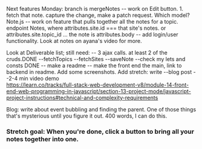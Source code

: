 Next features
Monday: branch is mergeNotes
-- work on Edit button. 1. fetch that note. capture the change, make a patch request. Which model? Note.js 
-- work on feature that pulls together all the notes for a topic. 
	endpoint Notes, where attributes.site.id === that site's notes. or attributes.site.topic_id ... the note  is attributes.body
-- add login/user functionality. Look at notes on ayana's video for more. 


Look at Deliverable list; still need: 
-- 3 ajax calls. at least 2 of the cruds.DONE
	--fetchTopics
	--fetchSites
	--saveNote
--check my lets and consts DONE
-- make a readme -- make the front end the main, link to backend in readme. Add some screenshots. Add stretch: write
--blog post 
--2-4 min video demo  
https://learn.co/tracks/full-stack-web-development-v8/module-14-front-end-web-programming-in-javascript/section-13-project-mode/javascript-project-instructions#technical-and-complexity-requirements

Blog: write about event bubbling and finding the parent. One of those things that's mysterious until you figure it out. 400 words, I can do this. 

<h3>Stretch goal: When you're done, click a button to bring all your notes together into one. </h3> 